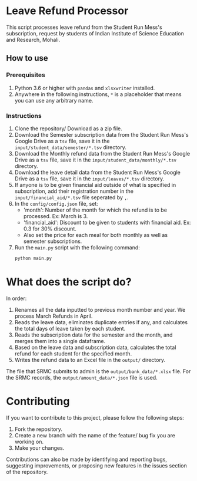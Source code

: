 # Leave Refund Processor

This script processes leave refund from the Student Run Mess's subscription, request by students of Indian Institute of Science Education and Research, Mohali.

## How to use

### Prerequisites
1. Python 3.6 or higher with `pandas` and `xlsxwriter` installed.
2. Anywhere in the following instructions, `*` is a placeholder that means you can use any arbitrary name.

### Instructions
1. Clone the repository/ Download as a zip file.
2. Download the Semester subscription data from the Student Run Mess's Google Drive as a `tsv` file, save it in the `input/student_data/semester/*.tsv` directory.
3. Download the Monthly refund data from the Student Run Mess's Google Drive as a `tsv` file, save it in the `input/student_data/monthly/*.tsv` directory.
4. Download the leave detail data from the Student Run Mess's Google Drive as a `tsv` file, save it in the `input/leaves/*.tsv` directory.
5. If anyone is to be given financial aid outside of what is specified in subscription, add their registration number in the `input/financial_aid/*.tsv` file seperated by `,`.
6. In the `config/config.json` file, set:
    - 'month': Number of the month for which the refund is to be processed. Ex:  March is 3.
    - 'financial_aid': Discount to be given to students with financial aid. Ex: 0.3 for 30% discount.
    - Also set the price for each meal for both monthly as well as semester subscriptions.
7. Run the `main.py` script with the following command:
    ```bash
    python main.py
    ```
   
# What does the script do?
In order:
1. Renames all the data inputted to previous month number and year. We process March Refunds in April.
2. Reads the leave data, eliminates duplicate entries if any, and calculates the total days of leave taken by each student.
3. Reads the subscription data for the semester and the month, and merges them into a single dataframe.
4. Based on the leave data and subscription data, calculates the total refund for each student for the specified month.
5. Writes the refund data to an Excel file in the `output/` directory.

The file that SRMC submits to admin is the `output/bank_data/*.xlsx` file.
For the SRMC records, the `output/amount_data/*.json` file is used.

# Contributing
If you want to contribute to this project, please follow the following steps:
1. Fork the repository.
2. Create a new branch with the name of the feature/ bug fix you are working on.
3. Make your changes.

Contributions can also be made by identifying and reporting bugs, suggesting improvements, or proposing new features in the issues section of the repository.